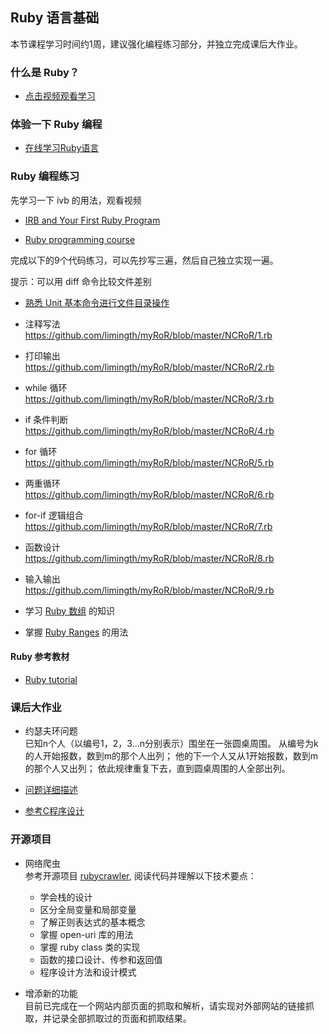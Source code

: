 ## Ruby 语言基础

本节课程学习时间约1周，建议强化编程练习部分，并独立完成课后大作业。

### 什么是 Ruby？
* [点击视频观看学习](http://www.lynda.com/home/Player.aspx?lpk4=57937&playChapter=False)

### 体验一下 Ruby 编程
* [在线学习Ruby语言](http://tryruby.org/levels/1/challenges/0)

### Ruby 编程练习
先学习一下 ivb 的用法，观看视频 

* [IRB and Your First Ruby Program](http://teamtreehouse.com/library/ruby-foundations/ruby-basics/irb-and-your-first-ruby-program)

* [Ruby programming course](http://vimeo.com/21010874)

完成以下的9个代码练习，可以先抄写三遍，然后自己独立实现一遍。

提示：可以用 diff 命令比较文件差别

* [熟悉 Unit 基本命令进行文件目录操作](http://people.ischool.berkeley.edu/~kevin/unix-tutorial/section4.html)

* 注释写法  
<https://github.com/limingth/myRoR/blob/master/NCRoR/1.rb>

* 打印输出  
<https://github.com/limingth/myRoR/blob/master/NCRoR/2.rb>

* while 循环  
<https://github.com/limingth/myRoR/blob/master/NCRoR/3.rb>

* if 条件判断  
<https://github.com/limingth/myRoR/blob/master/NCRoR/4.rb>

* for 循环  
<https://github.com/limingth/myRoR/blob/master/NCRoR/5.rb>

* 两重循环  
<https://github.com/limingth/myRoR/blob/master/NCRoR/6.rb>

* for-if 逻辑组合  
<https://github.com/limingth/myRoR/blob/master/NCRoR/7.rb>

* 函数设计  
<https://github.com/limingth/myRoR/blob/master/NCRoR/8.rb>

* 输入输出  
<https://github.com/limingth/myRoR/blob/master/NCRoR/9.rb>

* 学习 [Ruby 数组](http://www.ruby-doc.org/core-2.1.0/Array.html) 的知识

* 掌握 [Ruby Ranges](http://www.techotopia.com/index.php/Ruby_Ranges) 的用法

#### Ruby 参考教材
* [Ruby tutorial](http://www.tutorialspoint.com/ruby)

### 课后大作业
* 约瑟夫环问题  
已知n个人（以编号1，2，3...n分别表示）围坐在一张圆桌周围。
从编号为k的人开始报数，数到m的那个人出列；
他的下一个人又从1开始报数，数到m的那个人又出列；
依此规律重复下去，直到圆桌周围的人全部出列。

* [问题详细描述](http://zh.wikipedia.org/wiki/%E7%BA%A6%E7%91%9F%E5%A4%AB%E6%96%AF%E9%97%AE%E9%A2%98)
* [参考C程序设计](https://github.com/limingth/NCCL/blob/master/Unit-1/Lesson-10.md)

### 开源项目
* 网络爬虫  
参考开源项目 [rubycrawler](https://github.com/limingth/hands-on-rails/tree/master/rubycrawler), 阅读代码并理解以下技术要点：
	- 学会栈的设计
	- 区分全局变量和局部变量
	- 了解正则表达式的基本概念
	- 掌握 open-uri 库的用法
	- 掌握 ruby class 类的实现
	- 函数的接口设计、传参和返回值
	- 程序设计方法和设计模式

* 增添新的功能  
目前已完成在一个网站内部页面的抓取和解析，请实现对外部网站的链接抓取，并记录全部抓取过的页面和抓取结果。
